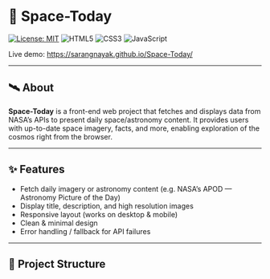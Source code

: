 # 🚀 Space-Today

[![License: MIT](https://img.shields.io/badge/License-MIT-yellow.svg)](LICENSE)  ![HTML5](https://img.shields.io/badge/HTML5-orange?logo=html5)  ![CSS3](https://img.shields.io/badge/CSS3-blue?logo=css3)  ![JavaScript](https://img.shields.io/badge/JavaScript-ES6-yellow?logo=javascript)  

Live demo: https://sarangnayak.github.io/Space-Today/  

---

## 🛰️ About

**Space-Today** is a front-end web project that fetches and displays data from NASA’s APIs to present daily space/astronomy content. It provides users with up-to-date space imagery, facts, and more, enabling exploration of the cosmos right from the browser.

---

## ✨ Features

- Fetch daily imagery or astronomy content (e.g. NASA’s APOD — Astronomy Picture of the Day)  
- Display title, description, and high resolution images  
- Responsive layout (works on desktop & mobile)  
- Clean & minimal design  
- Error handling / fallback for API failures  

---

## 📂 Project Structure
